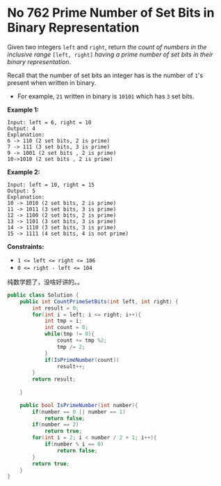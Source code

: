# No 762 Prime Number of Set Bits in Binary Representation

Given two integers `left` and `right`, return *the count of numbers in the inclusive range* `[left, right]` *having a prime number of set bits in their binary representation*.

Recall that the number of set bits an integer has is the number of `1`'s present when written in binary.

- For example, `21` written in binary is `10101` which has `3` set bits.

 

**Example 1:**

```
Input: left = 6, right = 10
Output: 4
Explanation:
6 -> 110 (2 set bits, 2 is prime)
7 -> 111 (3 set bits, 3 is prime)
9 -> 1001 (2 set bits , 2 is prime)
10->1010 (2 set bits , 2 is prime)
```

**Example 2:**

```
Input: left = 10, right = 15
Output: 5
Explanation:
10 -> 1010 (2 set bits, 2 is prime)
11 -> 1011 (3 set bits, 3 is prime)
12 -> 1100 (2 set bits, 2 is prime)
13 -> 1101 (3 set bits, 3 is prime)
14 -> 1110 (3 set bits, 3 is prime)
15 -> 1111 (4 set bits, 4 is not prime)
```

 

**Constraints:**

- `1 <= left <= right <= 106`
- `0 <= right - left <= 104`



纯数学题了，没啥好讲的。。

```c#
public class Solution {
    public int CountPrimeSetBits(int left, int right) {
        int result = 0;      
        for(int i = left; i <= right; i++){
            int tmp = i;
            int count = 0;
            while(tmp != 0){
                count += tmp %2;
                tmp /= 2;
            }
            if(IsPrimeNumber(count))
                result++;
        }
        return result;
        
    }
    
    public bool IsPrimeNumber(int number){
        if(number == 0 || number == 1)
            return false;
        if(number == 2)
            return true;
        for(int i = 2; i < number / 2 + 1; i++){
            if(number % i == 0)
                return false;
        }
        return true;
    }
}
```

